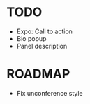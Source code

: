 TODO
====
* Expo: Call to action
* Bio popup
* Panel description

ROADMAP
=======
* Fix unconference style

